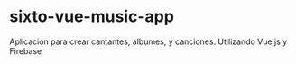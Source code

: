 # sixto-vue-music-app
Aplicacion para crear cantantes, albumes, y canciones. Utilizando Vue js y Firebase

